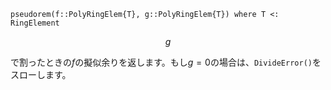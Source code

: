 ```
pseudorem(f::PolyRingElem{T}, g::PolyRingElem{T}) where T <: RingElement
```

$$
g
$$

で割ったときの$f$の擬似余りを返します。もし$g = 0$の場合は、`DivideError()`をスローします。
